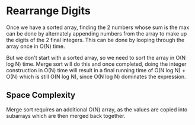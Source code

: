 # Rearrange Digits

Once we have a sorted array, finding the 2 numbers whose sum is the
max can be done by alternately appending numbers from the array to
make up the digits of the 2 final integers. This can be done
by looping through the array once in O(N) time. 

But we don't start with a sorted array, so we need to sort the array
in O(N log N) time. Merge sort will do this and once completed, doing
the integer construction in O(N) time will result in a final running
time of O(N log N) + O(N) which is still O(N log N), since O(N log N)
dominates the expression.

## Space Complexity

Merge sort requires an additional O(N) array, as the values are
copied into subarrays which are then merged back together.